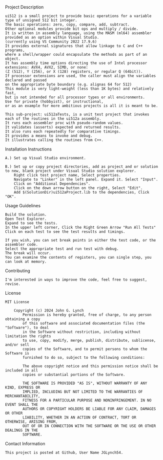 Project Description

	ui512 is a small project to provide basic operations for a variable type of unsigned 512 bit integer.
	The basic operations: zero, copy, compare, add, subtract.
    Other optional modules provide bit ops and multiply / divide.
	It is written in assembly language, using the MASM (ml64) assembler provided as an option within Visual Studio.
	(currently using VS Community 2022 17.9.6)
	It provides external signatures that allow linkage to C and C++ programs,
	where a shell/wrapper could encapsulate the methods as part of an object.
	It has assembly time options directing the use of Intel processor extensions: AVX4, AVX2, SIMD, or none:
	(Z (512), Y (256), or X (128) registers, or regular Q (64bit)).
	If processor extensions are used, the caller must align the variables declared and passed
	on the appropriate byte boundary (e.g. alignas 64 for 512)
	This module is very light-weight (less than 1K bytes) and relatively fast,
	but is not intended for all processor types or all environments. 
	Use for private (hobbyist), or instructional,
	or as an example for more ambitious projects is all it is meant to be.

	This sub-project: ui512aTests, is a unit test project that invokes each of the routines in the ui512a assembly. 
	It runs each assembler proc with pseudo-random values. 
	It validates (asserts) expected and returned results.
	It also runs each repeatedly for comparative timings. 
	It provides a means to invoke and debug.
	It illustrates calling the routines from C++.


Installation Instructions

    A.) Set up Visual Studio environment.

	B.) Set up or copy project directories, add as project and or solution to new, blank project under Visual Studio solution explorer.
		Right click test project name, Select properties.
		Navigate to "Linker" in the left panel. Expand it. Select "Input".
		Click on "Additional Dependencies".
		Click on the down arrow button on the right, Select "Edit".
		Add $(SolutionDir)ui512aProject.lib to the dependencies, Click "OK".


Usage Guidelines

	Build the solution.
	Open Test Explorer.
	Expand to see the tests.
	In the upper left corner, Click the Right Green Arrow "Run All Tests"
	Click on each test to see the test results and timings.

	If you wish, you can set break points in either the test code, or the assembler code.
	Select the appropriate test and run test with debug.
	The break will occur.
	You can examine the contents of registers, you can single step, you can look at memory.

Contributing

    I'm interested in ways to improve the code, feel free to suggest, revise.

License

	MIT License

		Copyright (c) 2024 John G. Lynch
			Permission is hereby granted, free of charge, to any person obtaining a copy
			of this software and associated documentation files (the "Software"), to deal
			in the Software without restriction, including without limitation the rights
			to use, copy, modify, merge, publish, distribute, sublicense, and/or sell
			copies of the Software, and to permit persons to whom the Software is
			furnished to do so, subject to the following conditions:

			The above copyright notice and this permission notice shall be included in all
			copies or substantial portions of the Software.

			THE SOFTWARE IS PROVIDED "AS IS", WITHOUT WARRANTY OF ANY KIND, EXPRESS OR
			IMPLIED, INCLUDING BUT NOT LIMITED TO THE WARRANTIES OF MERCHANTABILITY,
			FITNESS FOR A PARTICULAR PURPOSE AND NONINFRINGEMENT. IN NO EVENT SHALL THE
			AUTHORS OR COPYRIGHT HOLDERS BE LIABLE FOR ANY CLAIM, DAMAGES OR OTHER
			LIABILITY, WHETHER IN AN ACTION OF CONTRACT, TORT OR OTHERWISE, ARISING FROM,
			OUT OF OR IN CONNECTION WITH THE SOFTWARE OR THE USE OR OTHER DEALINGS IN THE
			SOFTWARE.


Contact Information

    This project is posted at Github, User Name JGLynch54.
